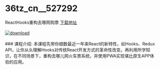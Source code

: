 # 36tz_cn__527292
ReactHooks重构去哪网购票
[下载地址](http://www.36tz.cn/article/527292 "下载地址")
<br/></br>[![download](http://36tz.cn/muke_img/2019_09_2-85-300x217.png "下载地址")](http://www.36tz.cn/article/527292 "下载地址")
<br/></br>### 课程介绍:
本课程先带你细数最近一年来React的新特性，如Hooks、Redux API，让你从头理解Hooks对传统React开发方式的革命性改变。再利用所学知识，在不同场景下，重构去哪儿网火车票系统，并使用PWA实现堪比原生APP体验的应用。


 

